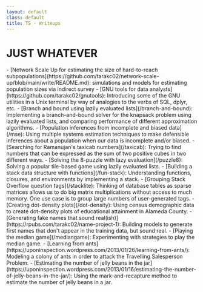 ```yaml
---
layout: default
class: default
title: TS - Writeups
---
```


<h1>JUST WHATEVER</h1>
- [Network Scale Up for estimating the size of hard-to-reach
  subpopulations](https://github.com/tarakc02/network-scale-up/blob/main/write/README.md):
  simulations and models for estimating population sizes via indirect survey
- [GNU tools for data analysts](https://github.com/tarakc02/gnutools): Introducing some of the GNU utilities in a Unix terminal by way of analogies to the verbs of SQL, dplyr, etc.
- [Branch and bound using lazily evaluated lists](/branch-and-bound): Implementing a branch-and-bound solver for the knapsack problem using lazily evaluated lists, and comparing performance of different approximation algorithms. 
- [Population inferences from incomplete and biased data](/mse): Using multiple systems estimation techniques to make defensible inferences about a population when our data is incomplete and/or biased.
- [Searching for Ramanujan's taxicab numbers](/taxicab): Trying to find numbers that can be expressed as the sum of two positive cubes in two different ways.
- [Solving the 8-puzzle with lazy evaluation](/puzzle8): Solving a popular tile-based game using lazily evaluated lists.
- [Building a stack data structure with functions](/fun-stack): Understanding functions, closures, and environments by implementing a stack.
- [Grouping Stack Overflow question tags](/stacklite): Thinking of database tables as sparse matrices allows us to do big matrix multiplications without access to much memory. One use case is to group large numbers of user-generated tags. 
- [Creating dot-density plots](/dot-density): Using census demographic data to create dot-density plots of educational attainment in Alameda County.
- [Generating fake names that sound real(ish)](https://rpubs.com/tarakc02/name-project-1): Building models to generate first names that don't appear in the training data, but sound real. 
- [Playing the median game](/mediangame): Experimenting with strategies to play the median game.
- [Learning from ants](https://uponinspection.wordpress.com/2013/01/26/learning-from-ants/): Modeling a colony of ants in order to attack the Travelling Salesperson Problem.
- [Estimating the number of jelly beans in the jar](https://uponinspection.wordpress.com/2013/01/16/estimating-the-number-of-jelly-beans-in-the-jar/): Using the mark-and-recapture method to estimate the number of jelly beans in a jar.
